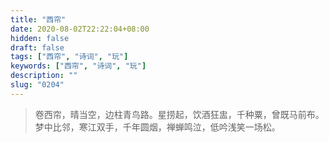```yaml
---
title: "西帘"
date: 2020-08-02T22:22:04+08:00
hidden: false
draft: false
tags: ["西帘", "诗词", "玩"]
keywords: ["西帘", "诗词", "玩"]
description: ""
slug: "0204"
---
```


> 卷西帘，晴当空，边柱青鸟路。星捞起，饮酒狂盅，千种粟，曾既马前布。梦中比邻，寒江双手，千年圆烟，禅蝉鸣泣，低吟浅笑一场松。
<!--more-->